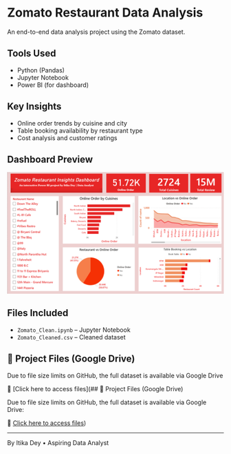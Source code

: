 # Zomato Restaurant Data Analysis

An end-to-end data analysis project using the Zomato dataset.

## Tools Used
- Python (Pandas)
- Jupyter Notebook
- Power BI (for dashboard)

## Key Insights
- Online order trends by cuisine and city
- Table booking availability by restaurant type
- Cost analysis and customer ratings

## Dashboard Preview
![Dashboard Screenshot](Zomato_Dashboard.png)

## Files Included
- `Zomato_Clean.ipynb` – Jupyter Notebook
- `Zomato_Cleaned.csv` – Cleaned dataset

## 📁 Project Files (Google Drive)

Due to file size limits on GitHub, the full dataset is available via Google Drive

🔗 [Click here to access files](## 📁 Project Files (Google Drive)

Due to file size limits on GitHub, the full dataset is available via Google Drive:

🔗 [Click here to access files](https://drive.google.com/file/d/your_file_id/view?usp=sharing))


---
By Itika Dey • Aspiring Data Analyst
